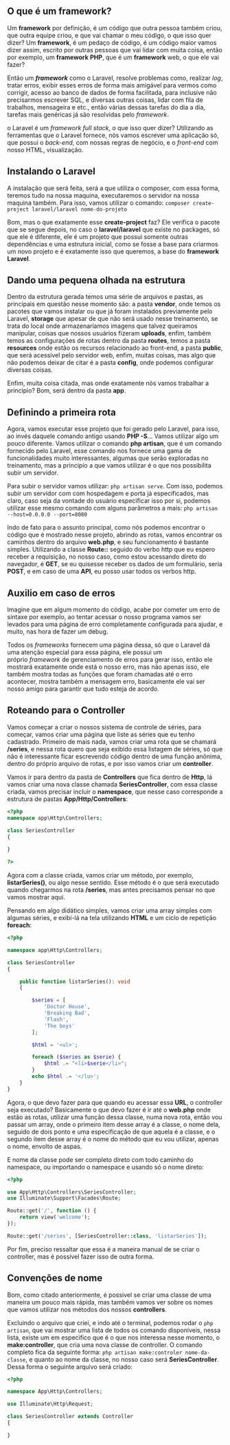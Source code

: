 
## O que é um framework?

Um **framework** por definição, é um código que outra pessoa também criou, que outra equipe criou, e que vai chamar o meu código, o que isso quer dizer? Um **framework**, é um pedaço de código, é um código maior vamos dizer assim, escrito por outras pessoas que vai lidar com muita coisa, então por exemplo, um **framework** **PHP**, que é um **framework** web, o que ele vai fazer?

Então um **_framework_** como o Laravel, resolve problemas como, realizar _log_, tratar erros, exibir esses erros de forma mais amigável para vermos como corrigir, acesso ao banco de dados de forma facilitada, para inclusive não precisarmos escrever SQL, e diversas outras coisas, lidar com fila de trabalhos, mensageira e etc., então várias dessas tarefas do dia a dia, tarefas mais genéricas já são resolvidas pelo _framework_.

o Laravel é um _framework full stack_, o que isso quer dizer? Utilizando as ferramentas que o Laravel fornece, nós vamos escrever uma aplicação só, que possui o _back-end_, com nossas regras de negócio, e o _front-end_ com nosso HTML, visualização.

## Instalando o Laravel

A instalação que será feita, será a que utiliza o composer, com essa forma, teremos tudo na nossa maquina, executaremos o servidor na nossa maquina também. Para isso, vamos utilizar o comando: ```composer create-project laravel/laravel nome-do-projeto```

Bom, mas o que exatamente esse **create-project** faz? Ele verifica o pacote que se segue depois, no caso o **laravel/laravel** que existe no packages, só que ele é diferente, ele é um projeto que possui somente outras dependências e uma estrutura inicial, como se fosse a base para criarmos um novo projeto e é exatamente isso que queremos, a base do **framework Laravel**.

## Dando uma pequena olhada na estrutura

Dentro da estrutura gerada temos uma série de arquivos e pastas, as principais em questão nesse momento são: a pasta **vendor**, onde temos os pacotes que vamos instalar ou que já foram instalados previamente pelo Laravel, **storage** que apesar de que não será usado nesse treinamento, se trata do local onde armazenaríamos imagens que talvez queiramos manipular, coisas que nossos usuários fizeram **uploads**, enfim, também temos as configurações de rotas dentro da pasta **routes**, temos a pasta **resources** onde estão os recursos relacionado ao front-end, a pasta **public**, que será acessivel pelo servidor web, enfim, muitas coisas, mas algo que não podemos deixar de citar é a pasta **config**, onde podemos configurar diversas coisas.

Enfim, muita coisa citada, mas onde exatamente nós vamos trabalhar a principio? Bom, será dentro da pasta **app**.

## Definindo a primeira rota

Agora, vamos executar esse projeto que foi gerado pelo Laravel, para isso, ao invés daquele comando antigo usando **PHP -S**... Vamos utilizar algo um pouco diferente. Vamos utilizar o comando **php artisan**, que é um comando fornecido pelo Laravel, esse comando nos fornece uma gama de funcionalidades muito interessantes, algumas que serão exploradas no treinamento, mas a principio a que vamos utilizar é o que nos possibilita subir um servidor.

Para subir o servidor vamos utilizar: ```php artisan serve```. Com isso, podemos subir um servidor com com hospedagem e porta já especificados, mas claro, caso seja da vontade do usuário especificar isso por si, podemos utilizar esse mesmo comando com alguns parâmetros a mais: ```php artisan --host=0.0.0.0 --port=8080```

Indo de fato para o assunto principal, como nós podemos encontrar o código que é mostrado nesse projeto, abrindo as rotas, vamos encontrar os caminhos dentro do arquivo **web.php**, e seu funcionamento é bastante simples. Utilizando a classe **Route::** seguido do verbo http que eu espero receber a requisição, no nosso caso, como estou acessando direto do navegador, é **GET**, se eu quisesse receber os dados de um formulário, seria **POST**, e em caso de uma **API**, eu posso usar todos os verbos http.

## Auxilio em caso de erros

Imagine que em algum momento do código, acabe por cometer um erro de sintaxe por exemplo, ao tentar acessar o nosso programa vamos ser levados para uma página de erro completamente configurada para ajudar, e muito, nas hora de fazer um debug.

Todos os _frameworks_ fornecem uma página dessa, só que o Laravel dá uma atenção especial para essa página, ele possui um próprio _framework_ de gerenciamento de erros para gerar isso, então ele mostrará exatamente onde está o nosso erro, mas não apenas isso, ele também mostra todas as funções que foram chamadas até o erro acontecer, mostra também a mensagem erro, basicamente ele vai ser nosso amigo para garantir que tudo esteja de acordo.

## Roteando para o Controller

Vamos começar a criar o nossos sistema de controle de séries, para começar, vamos criar uma página que liste as séries que eu tenho cadastrado. Primeiro de mais nada, vamos criar uma rota que se chamará **/series**, e nessa rota quero que seja exibido essa listagem de séries, só que não é interessante ficar escrevendo código dentro de uma função anônima, dentro do próprio arquivo de rotas, e por isso vamos criar um **controller**.

Vamos ir para dentro da pasta de **Controllers** que fica dentro de **Http**, lá vamos criar uma nova classe chamada **SeriesController**, com essa classe criada, vamos precisar incluir o **namespace**, que nesse caso corresponde a estrutura de pastas **App/Http/Controllers**: 

```php
<?php 
namespace app\Http\Controllers;

class SeriesController
{
    
}

?>
```

Agora com a classe criada, vamos criar um método, por exemplo, **listarSeries()**, ou algo nesse sentido. Esse método é o que será executado quando chegarmos na rota **/series**, mas antes precisamos pensar no que vamos mostrar aqui.

Pensando em algo didático simples, vamos criar uma array simples com algumas séries, e exibi-lá na tela utilizando **HTML** e um ciclo de repetição **foreach**:

```php
<?php

namespace app\Http\Controllers;

class SeriesController
{

    public function listarSeries(): void
    {

        $series = [
            'Doctor House',
            'Breaking Bad',
            'Flash',
            'The boys'
        ];

        $html = '<ul>';

        foreach ($series as $serie) {
            $html .= "<li>$serie</li>";
        }
        echo $html .= '</lu>';
    }
}
```

Agora, o que devo fazer para que quando eu acessar essa **URL**, o controller seja executado? Basicamente o que devo fazer é ir até o **web.php** onde estão as rotas, utilizar uma função dessa classe,  numa nova rota, então vou passar um array, onde o primeiro item desse array é a classe, o nome dela, seguido de dois ponto e uma especificação de que aquela é a classe, e o segundo item desse array é o nome do método que eu vou utilizar, apenas o nome, envolto de aspas.

E nome da classe pode ser completo direto com todo caminho do namespace, ou importando o namespace e usando só o nome direto:

```php
<?php

use App\Http\Controllers\SeriesController;
use Illuminate\Support\Facades\Route;

Route::get('/', function () {
    return view('welcome');
});

Route::get('/series', [SeriesController::class, 'listarSeries']);
```

Por fim, preciso ressaltar que essa é a maneira manual de se criar o controller, mas é possível fazer isso de outra forma.

## Convenções de nome

Bom, como citado anteriormente, é possivel se criar uma classe de uma maneira um pouco mais rápida, mas também vamos ver sobre os nomes que vamos utilizar nos métodos dos nossos **controllers**.

Excluindo o arquivo que criei, e indo até o terminal, podemos rodar o ```php artisan```, que vai mostrar uma lista de todos os comando disponíveis, nessa lista, existe um em especifico que é o que nos interessa nesse momento, o **make:controller**, que cria uma nova classe de controller. O comando completo fica da seguinte forma: ```php artisan make:controler nome-da-classe```, e quanto ao nome da classe, no nosso caso será **SeriesController**. Dessa forma o seguinte arquivo será criado: 

```php
<?php

namespace App\Http\Controllers;

use Illuminate\Http\Request;

class SeriesController extends Controller
{

}
```